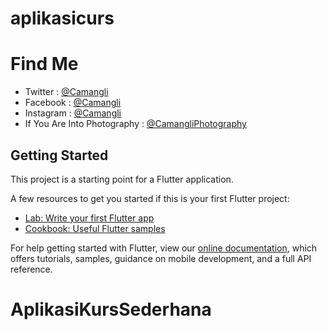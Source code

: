 # aplikasicurs

# Find Me
- Twitter   : [@Camangli](https://twitter.com/camangli)
- Facebook  : [@Camangli](https://www.facebook.com/Camangli/)
- Instagram : [@Camangli](https://www.instagram.com/camangli/)
- If You Are Into Photography : [@CamangliPhotography](https://www.facebook.com/CamangliPhotography)


## Getting Started

This project is a starting point for a Flutter application.

A few resources to get you started if this is your first Flutter project:

- [Lab: Write your first Flutter app](https://flutter.dev/docs/get-started/codelab)
- [Cookbook: Useful Flutter samples](https://flutter.dev/docs/cookbook)

For help getting started with Flutter, view our
[online documentation](https://flutter.dev/docs), which offers tutorials,
samples, guidance on mobile development, and a full API reference.
# AplikasiKursSederhana
